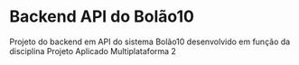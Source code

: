 # Backend API do Bolão10 

<p>Projeto do backend em API do sistema Bolão10 desenvolvido em função da disciplina Projeto Aplicado Multiplataforma 2</p>
